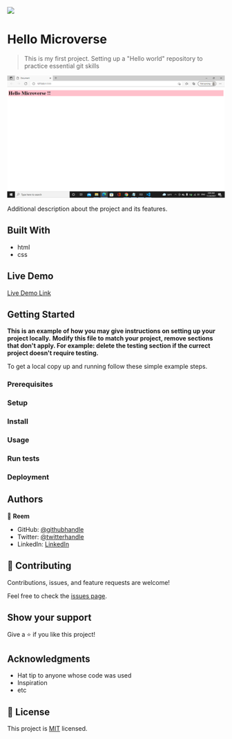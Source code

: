 ![](https://img.shields.io/badge/Microverse-blueviolet)

# Hello Microverse 

> This is my first project. Setting up a "Hello world" repository to practice essential git skills

![screenshot](screenshot.png)

Additional description about the project and its features.

## Built With 

- html
- css 


## Live Demo

[Live Demo Link](https://livedemo.com)


## Getting Started

**This is an example of how you may give instructions on setting up your project locally.**
**Modify this file to match your project, remove sections that don't apply. For example: delete the testing section if the currect project doesn't require testing.**


To get a local copy up and running follow these simple example steps.

### Prerequisites

### Setup

### Install

### Usage

### Run tests

### Deployment



## Authors

👤 **Reem**

- GitHub: [@githubhandle](https://github.com/Reem-lab)
- Twitter: [@twitterhandle](https://twitter.com/Rem79940127)
- LinkedIn: [LinkedIn](https://www.linkedin.com/in/reem-janina-ab74ab21a/)



## 🤝 Contributing

Contributions, issues, and feature requests are welcome!

Feel free to check the [issues page](../../issues/).

## Show your support

Give a ⭐️ if you like this project!

## Acknowledgments

- Hat tip to anyone whose code was used
- Inspiration
- etc

## 📝 License

This project is [MIT](MIT.md) licensed.